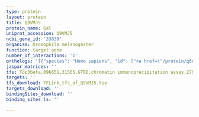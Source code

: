 ```yaml
---
type: protein
layout: protein
title: Q9VMJ5
protein_name: Gal
uniprot_accession: Q9VMJ5
ncbi_gene_id: '33839'
organism: Drosophila melanogaster
function: target gene
number_of_interactions: '1'
orthologs: '[{"species": "Homo sapiens", "id": ["<a href=\"/protein/q6uwu2\">Q6UWU2</a>", "C9JF15"]}, {"species": "Danio rerio", "id": ["A2BG54", "<a href=\"/protein/f1qxe8\">F1QXE8</a>"]}, {"species": "Mus musculus", "id": ["<a href=\"/protein/q8vc60\">Q8VC60</a>", "<a href=\"/protein/p23780\">P23780</a>"]}, {"species": "Rattus norvegicus", "id": ["<a href=\"/protein/d3zum4\">D3ZUM4</a>", "<a href=\"/protein/b1wbs6\">B1WBS6</a>"]}, {"species": "Caenorhabditis elegans", "id": ["<a href=\"/protein/q27526\">Q27526</a>"]}]'
jaspar_matrices: ''
tfs: Top3beta,O96651,31565,GTRD,chromatin immunoprecipitation assay,27924024%5Buid%5D,No
targets: ''
tfs_download: TFLink_tfs_of_Q9VMJ5.tsv
targets_download: ''
bindingSites_download: ''
binding_sites_ls: ''

---
```

